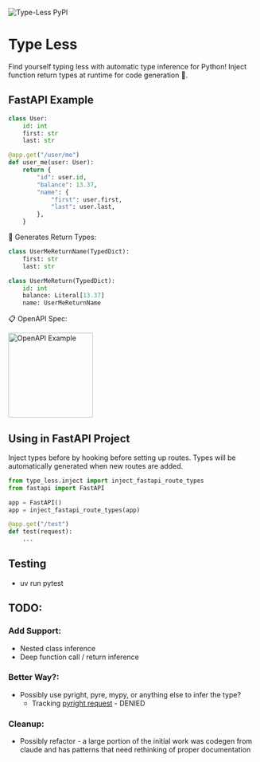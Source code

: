 ![Type-Less PyPI](https://img.shields.io/pypi/v/type-less)

# Type Less

Find yourself typing less with automatic type inference for Python!  Inject function return types at runtime for code generation 🤙.

## FastAPI Example

```python
class User:
    id: int
    first: str
    last: str

@app.get("/user/me")
def user_me(user: User):
    return {
        "id": user.id,
        "balance": 13.37,
        "name": {
            "first": user.first,
            "last": user.last,
        },
    }
```

🚀 Generates Return Types:

```python
class UserMeReturnName(TypedDict):
    first: str
    last: str

class UserMeReturn(TypedDict):
    id: int
    balance: Literal[13.37]
    name: UserMeReturnName
```

📋 OpenAPI Spec:

<img src="docs/example.png" alt="OpenAPI Example" height="170">

## Using in FastAPI Project

Inject types before by hooking before setting up routes.  Types will be automatically generated when new routes are added.

```python
from type_less.inject import inject_fastapi_route_types
from fastapi import FastAPI

app = FastAPI()
app = inject_fastapi_route_types(app)

@app.get("/test")
def test(request):
    ...
```

## Testing

 * uv run pytest

## TODO:
### Add Support:
 * Nested class inference
 * Deep function call / return inference
### Better Way?:
 * Possibly use pyright, pyre, mypy, or anything else to infer the type?
   * Tracking [pyright request](https://github.com/microsoft/pyright/issues/10394) - DENIED
### Cleanup:
 * Possibly refactor - a large portion of the initial work was codegen from claude and has patterns that need rethinking of proper documentation